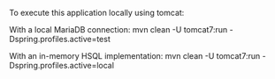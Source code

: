 To execute this application locally using tomcat:

With a local MariaDB connection:
mvn clean -U tomcat7:run -Dspring.profiles.active=test

With an in-memory HSQL implementation:
mvn clean -U tomcat7:run -Dspring.profiles.active=local
